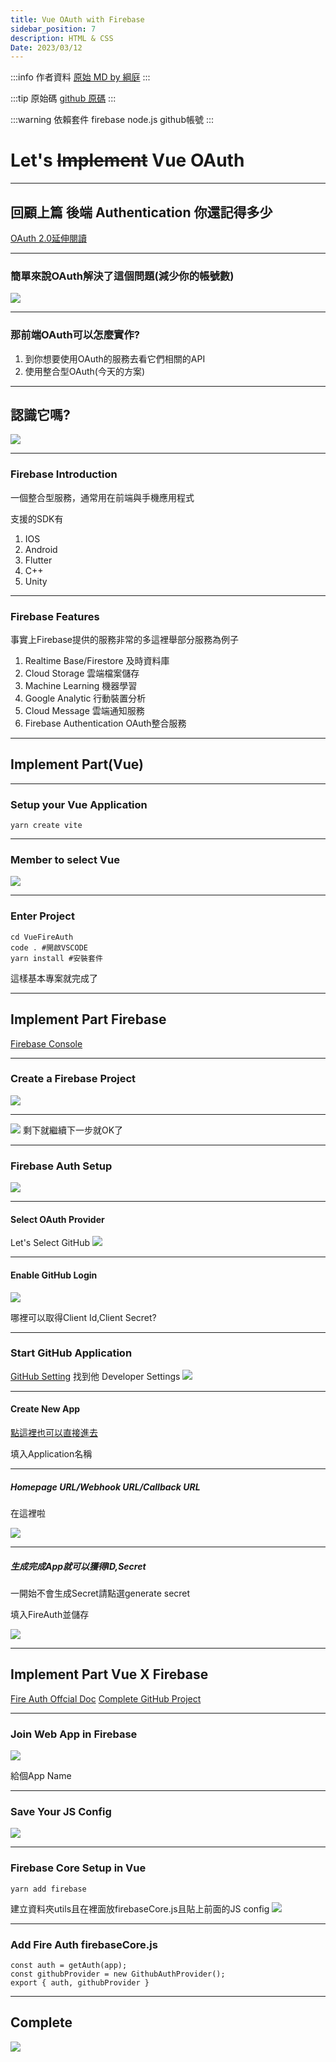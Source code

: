 ```yaml
---
title: Vue OAuth with Firebase
sidebar_position: 7
description: HTML & CSS
Date: 2023/03/12
---
```


:::info 作者資料
[原始 MD by 綱庭](https://hackmd.io/@fan9704/BJlYLpG13#/)
:::

:::tip 原始碼
[github 原碼](https://github.com/fan9704/VueFireAuth)
:::

:::warning 依賴套件
firebase node.js github帳號 
:::

# Let's ~~Implement~~ Vue OAuth

---

## 回顧上篇 後端 Authentication 你還記得多少

[OAuth 2.0延伸閱讀](https://medium.com/%E9%BA%A5%E5%85%8B%E7%9A%84%E5%8D%8A%E8%B7%AF%E5%87%BA%E5%AE%B6%E7%AD%86%E8%A8%98/%E7%AD%86%E8%A8%98-%E8%AA%8D%E8%AD%98-oauth-2-0-%E4%B8%80%E6%AC%A1%E4%BA%86%E8%A7%A3%E5%90%84%E8%A7%92%E8%89%B2-%E5%90%84%E9%A1%9E%E5%9E%8B%E6%B5%81%E7%A8%8B%E7%9A%84%E5%B7%AE%E7%95%B0-c42da83a6015)

----

### 簡單來說OAuth解決了這個問題(減少你的帳號數)

![](https://i.imgur.com/iaCfBh8.png)

----

### 那前端OAuth可以怎麼實作?

1. 到你想要使用OAuth的服務去看它們相關的API
2. 使用整合型OAuth(今天的方案)

---

## 認識它嗎?

![](https://i.imgur.com/oEGZMZr.png)

----

### Firebase Introduction

一個整合型服務，通常用在前端與手機應用程式

支援的SDK有
1. IOS
2. Android
3. Flutter
4. C++
5. Unity

----

### Firebase Features

事實上Firebase提供的服務非常的多這裡舉部分服務為例子

1. Realtime Base/Firestore 及時資料庫
2. Cloud Storage 雲端檔案儲存
3. Machine Learning 機器學習
4. Google Analytic 行動裝置分析
5. Cloud Message 雲端通知服務
6. Firebase Authentication OAuth整合服務

---

## Implement Part(Vue)

----

### Setup your Vue Application

```bash=
yarn create vite
```

----

### Member to select Vue

![](https://i.imgur.com/I0PVSWT.png)

----

### Enter Project

```bash=
cd VueFireAuth
code . #開啟VSCODE
yarn install #安裝套件
```

這樣基本專案就完成了


---

## Implement Part Firebase 

[Firebase Console](https://console.firebase.google.com/u/0/)

----

### Create a Firebase Project

![](https://i.imgur.com/nxeeL3w.png)

----

![](https://i.imgur.com/cAjItNL.png)
剩下就繼續下一步就OK了

----

### Firebase Auth Setup

![](https://i.imgur.com/kn7aV6F.png)

----

#### Select OAuth Provider

Let's Select GitHub
![](https://i.imgur.com/2G6DDCn.png)

----

#### Enable GitHub Login

![](https://i.imgur.com/145H266.png)

哪裡可以取得Client Id,Client Secret?

----

### Start GitHub Application

[GitHub Setting](https://github.com/settings/profile)
找到他 Developer Settings
![](https://i.imgur.com/x3ZAZQS.png)

----

#### Create New App

[點這裡也可以直接進去](https://github.com/settings/apps/new)

填入Application名稱

----


##### Homepage URL/Webhook URL/Callback URL

在這裡啦

![](https://i.imgur.com/okgS6UP.png)

----

##### 生成完成App就可以獲得ID,Secret

一開始不會生成Secret請點選generate secret

填入FireAuth並儲存

![](https://i.imgur.com/1rdB4EB.png)

---

## Implement Part Vue X Firebase

[Fire Auth Offcial Doc](https://firebase.google.com/docs/auth)
[Complete GitHub Project](https://github.com/fan9704/VueFireAuth)

----

### Join Web App in Firebase

![](https://i.imgur.com/veafr4p.png)

給個App Name

----

### Save Your JS Config
![](https://i.imgur.com/BnluW2q.png)

----

### Firebase Core Setup in Vue

```bash=
yarn add firebase
```
建立資料夾utils且在裡面放firebaseCore.js且貼上前面的JS config
![](https://i.imgur.com/xPZqXCl.png)

----

### Add Fire Auth firebaseCore.js

```javascript=
const auth = getAuth(app);
const githubProvider = new GithubAuthProvider();
export { auth, githubProvider }
```

---

## Complete

![](https://i.imgur.com/fs2KWKE.png)



